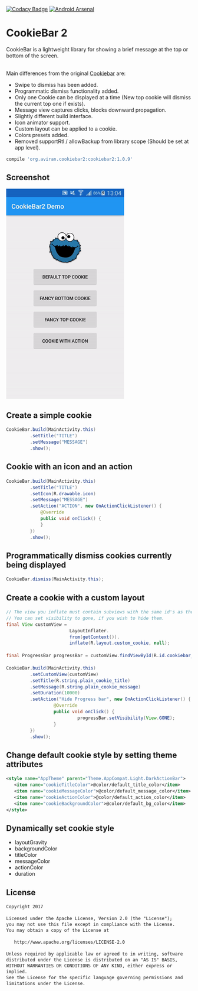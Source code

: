 [![Codacy Badge](https://api.codacy.com/project/badge/Grade/6474fc01133444e0b6f615d9b1af8589)](https://www.codacy.com/app/AviranAbady/CookieBar2?utm_source=github.com&utm_medium=referral&utm_content=AviranAbady/CookieBar2&utm_campaign=badger)
[![Android Arsenal](https://img.shields.io/badge/Android%20Arsenal-CookieBar2-brightgreen.svg?style=flat)](https://android-arsenal.com/details/1/6122)

CookieBar 2
===============
CookieBar is a lightweight library for showing a brief message at the top or bottom of the screen.<br/><br/>

Main differences from the original <a href="https://github.com/liuguangqiang/CookieBar/">Cookiebar</a> are:

* Swipe to dismiss has been added.
* Programmatic dismiss functionality added.
* Only one Cookie can be displayed at a time (New top cookie will dismiss the current top one if exists).
* Message view captures clicks, blocks downward propagation.
* Slightly different build interface.
* Icon animator support.
* Custom layout can be applied to a cookie.
* Colors presets added.
* Removed supportRtl / allowBackup from library scope (Should be set at app level).

```gradle
compile 'org.aviran.cookiebar2:cookiebar2:1.0.9'
```

## Screenshot
<img src="https://raw.githubusercontent.com/AviranAbady/storage/master/cookiebar2.gif">

## Create a simple cookie
```java
CookieBar.build(MainActivity.this)
         .setTitle("TITLE")
         .setMessage("MESSAGE")
         .show();
```

## Cookie with an icon and an action
```java
CookieBar.build(MainActivity.this)
         .setTitle("TITLE")
         .setIcon(R.drawable.icon)
         .setMessage("MESSAGE")
         .setAction("ACTION", new OnActionClickListener() {
             @Override
             public void onClick() {
             }
         })
         .show();
```

## Programmatically dismiss cookies currently being displayed
```java
CookieBar.dismiss(MainActivity.this);

```


## Create a cookie with a custom layout
```java
// The view you inflate must contain subviews with the same id's as the original layout_cookie.xml
// You can set visibility to gone, if you wish to hide them.
final View customView =
                        LayoutInflater.
                        from(getContext()).
                        inflate(R.layout.custom_cookie, null);

final ProgressBar progressBar = customView.findViewById(R.id.cookiebar_progressbar);

CookieBar.build(MainActivity.this)
         .setCustomView(customView)
         .setTitle(R.string.plain_cookie_title)
         .setMessage(R.string.plain_cookie_message)
         .setDuration(10000)
         .setAction("Hide Progress bar", new OnActionClickListener() {
                  @Override
                  public void onClick() {
                           progressBar.setVisibility(View.GONE);
                  }
         })
         .show();
```

## Change default cookie style by setting theme attributes

```xml
<style name="AppTheme" parent="Theme.AppCompat.Light.DarkActionBar">
   <item name="cookieTitleColor">@color/default_title_color</item>
   <item name="cookieMessageColor">@color/default_message_color</item>
   <item name="cookieActionColor">@color/default_action_color</item>
   <item name="cookieBackgroundColor">@color/default_bg_color</item>
</style>
```

## Dynamically set cookie style
 * layoutGravity
 * backgroundColor
 * titleColor
 * messageColor
 * actionColor
 * duration

## License

    Copyright 2017

    Licensed under the Apache License, Version 2.0 (the "License");
    you may not use this file except in compliance with the License.
    You may obtain a copy of the License at

       http://www.apache.org/licenses/LICENSE-2.0

    Unless required by applicable law or agreed to in writing, software
    distributed under the License is distributed on an "AS IS" BASIS,
    WITHOUT WARRANTIES OR CONDITIONS OF ANY KIND, either express or implied.
    See the License for the specific language governing permissions and
    limitations under the License.
